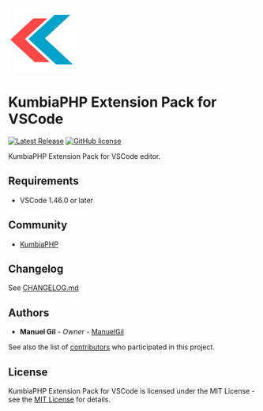 ![icon](https://raw.githubusercontent.com/ManuelGil/vscode-kumbiaphp-pack/main/kumbiaphp.png)

# KumbiaPHP Extension Pack for VSCode

[![Latest Release](https://img.shields.io/visual-studio-marketplace/v/imgildev.vscode-kumbiaphp-pack?style=flat&label=VS%20Marketplace&logo=visual-studio-code)](https://marketplace.visualstudio.com/items?itemName=imgildev.vscode-kumbiaphp-pack)
[![GitHub license](https://img.shields.io/github/license/ManuelGil/vscode-kumbiaphp-pack)]()

KumbiaPHP Extension Pack for VSCode editor.

## Requirements

- VSCode 1.46.0 or later

## Community

- [KumbiaPHP](https://slack.kumbiaphp.com/)

## Changelog

See [CHANGELOG.md](./CHANGELOG.md)

## Authors

- **Manuel Gil** - _Owner_ - [ManuelGil](https://github.com/ManuelGil)

See also the list of [contributors](https://github.com/ManuelGil/vscode-kumbiaphp-pack/contributors) who participated in this project.

## License

KumbiaPHP Extension Pack for VSCode is licensed under the MIT License - see the [MIT License](https://opensource.org/licenses/MIT) for details.
